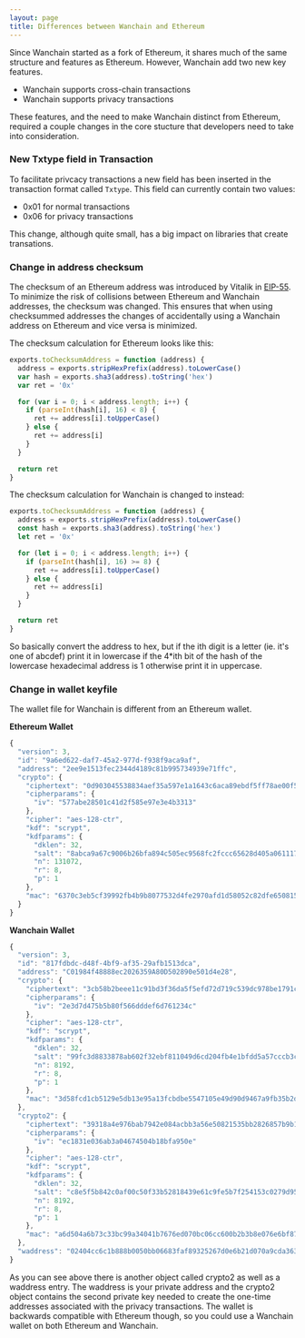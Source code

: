 ```yaml
---
layout: page
title: Differences between Wanchain and Ethereum
---
```


Since Wanchain started as a fork of Ethereum, it shares much of the same
structure and features as Ethereum. However, Wanchain add two new key features.

* Wanchain supports cross-chain transactions
* Wanchain supports privacy transactions

These features, and the need to make Wanchain distinct from Ethereum, required
a couple changes in the core stucture that developers need to take into
consideration.

### New Txtype field in Transaction

To facilitate privcacy transactions a new field has been inserted in the transaction format called `Txtype`. This field can currently contain two values:

* 0x01 for normal transactions
* 0x06 for privacy transactions

This change, although quite small, has a big impact on libraries that create transations.

### Change in address checksum

The checksum of an Ethereum address was introduced by Vitalik in [EIP-55](https://github.com/ethereum/EIPs/blob/master/EIPS/eip-55.md).
To minimize the risk of collisions between Ethereum and Wanchain addresses, the checksum was changed. This ensures that when using checksummed addresses the changes of accidentally using a Wanchain address on Ethereum and vice versa is minimized.


The checksum calculation for Ethereum looks like this:

```js
exports.toChecksumAddress = function (address) {
  address = exports.stripHexPrefix(address).toLowerCase()
  var hash = exports.sha3(address).toString('hex')
  var ret = '0x'

  for (var i = 0; i < address.length; i++) {
    if (parseInt(hash[i], 16) < 8) {
      ret += address[i].toUpperCase()
    } else {
      ret += address[i]
    }
  }

  return ret
}
```

The checksum calculation for Wanchain is changed to instead:

```js
exports.toChecksumAddress = function (address) {
  address = exports.stripHexPrefix(address).toLowerCase()
  const hash = exports.sha3(address).toString('hex')
  let ret = '0x'

  for (let i = 0; i < address.length; i++) {
    if (parseInt(hash[i], 16) >= 8) {
      ret += address[i].toUpperCase()
    } else {
      ret += address[i]
    }
  }

  return ret
}
```

So basically convert the address to hex, but if the ith digit is a letter (ie. it's one of abcdef) print it in lowercase if the 4\*ith bit of the hash of the lowercase hexadecimal address is 1 otherwise print it in uppercase.

### Change in wallet keyfile

The wallet file for Wanchain is different from an Ethereum wallet.

**Ethereum Wallet**
```js
{
  "version": 3,
  "id": "9a6ed622-daf7-45a2-977d-f938f9aca9af",
  "address": "2ee9e1513fec2344d4189c81b995734939e71ffc",
  "crypto": {
    "ciphertext": "0d903045538834aef35a597e1a1643c6aca89ebdf5ff78ae00f54865ca4b1837",
    "cipherparams": {
      "iv": "577abe28501c41d2f585e97e3e4b3313"
    },
    "cipher": "aes-128-ctr",
    "kdf": "scrypt",
    "kdfparams": {
      "dklen": 32,
      "salt": "8abca9a67c9006b26bfa894c505ec9568fc2fccc65628d405a061117ece8f1e3",
      "n": 131072,
      "r": 8,
      "p": 1
    },
    "mac": "6370c3eb5cf39992fb4b9b8077532d4fe2970afd1d58052c82dfe650815414de"
  }
}
```

**Wanchain Wallet**
```js
{
  "version": 3,
  "id": "817fdbdc-d48f-4bf9-af35-29afb1513dca",
  "address": "C01984f48888ec2026359A80D502890e501d4e28",
  "crypto": {
    "ciphertext": "3cb58b2beee11c91bd3f36da5f5efd72d719c539dc978be1791cd7731318a936",
    "cipherparams": {
      "iv": "2e3d7d475b5b80f566dddef6d761234c"
    },
    "cipher": "aes-128-ctr",
    "kdf": "scrypt",
    "kdfparams": {
      "dklen": 32,
      "salt": "99fc3d8833878ab602f32ebf811049d6cd204fb4e1bfdd5a57cccb3c651ad8ef",
      "n": 8192,
      "r": 8,
      "p": 1
    },
    "mac": "3d58fcd1cb5129e5db13e95a13fcbdbe5547105e49d90d9467a9fb35b2dacfd3"
  },
  "crypto2": {
    "ciphertext": "39318a4e976bab7942e084acbb3a56e50821535bb2826857b9b10bd700211ac8",
    "cipherparams": {
      "iv": "ec1831e036ab3a04674504b18bfa950e"
    },
    "cipher": "aes-128-ctr",
    "kdf": "scrypt",
    "kdfparams": {
      "dklen": 32,
      "salt": "c8e5f5b842c0af00c50f33b52818439e61c9fe5b7f254153c0279d9585a17d00",
      "n": 8192,
      "r": 8,
      "p": 1
    },
    "mac": "a6d504a6b73c33bc99a34041b7676ed070bc06cc600b2b3b8e076e6bf873cde3"
  },
  "waddress": "02404cc6c1b888b0050bb06683faf89325267d0e6b21d070a9cda363525fed30630263ed50506e25db5a4720a980288f10af1b4b346db585377ccc2d2c8c48f9cd2a"
}
```

As you can see above there is another object called crypto2 as well as a waddress entry. The waddress is your private address and the crypto2 object contains the second private key needed to create the one-time addresses associated with the privacy transactions. The wallet is backwards compatible with Ethereum though, so you could use a Wanchain wallet on both Ethereum and Wanchain.
